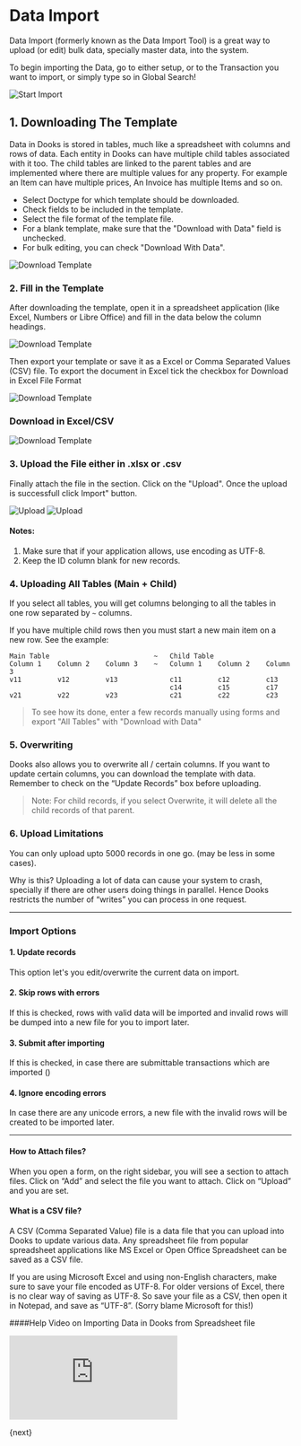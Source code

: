 <!--add breadcrumbs-->

# Data Import

Data Import (formerly known as the Data Import Tool) is a great way to upload (or edit) bulk data, specially master data, into the system.

To begin importing the Data, go to either setup, or to the Transaction you want to import, or simply type so in Global Search!

<img alt="Start Import" class="screenshot" src="../assets/data-import/data-import-1-new.png">

## 1\. Downloading The Template

Data in Dooks is stored in tables, much like a spreadsheet with columns and
rows of data. Each entity in Dooks can have multiple child tables associated
with it too. The child tables are linked to the parent tables and are
implemented where there are multiple values for any property. For example an
Item can have multiple prices, An Invoice has multiple Items and so on.

  * Select Doctype for which template should be downloaded.
  * Check fields to be included in the template.
  * Select the file format of the template file.
  * For a blank template, make sure that the "Download with Data" field is unchecked.
  * For bulk editing, you can check "Download With Data".
  
<img alt="Download Template" class="screenshot" src="../assets/data-import/data-import-steps.gif">

### 2\. Fill in the Template

After downloading the template, open it in a spreadsheet application (like Excel, Numbers or Libre Office) and fill in the data below the column headings.

<img alt="Download Template" class="screenshot" src="../assets/data-import/import-file.png">

Then export your template or save it as a Excel or Comma Separated Values (CSV)
file. To export the document in Excel tick the checkbox for Download in Excel File Format 

<img alt="Download Template" class="screenshot" src="../assets/data-import/import-csv.png">

### Download in Excel/CSV

<img alt="Download Template" class="screenshot" src="../assets/data-import/data-import-steps.gif">

### 3\. Upload the File either in .xlsx or .csv 

Finally attach the  file in the section. Click on the "Upload". Once the upload is successfull click Import"
button.

<img alt="Upload" class="screenshot" src="../assets/data-import/data-import-3-new.png">


<img alt="Upload" class="screenshot" src="../assets/data-import/data-import-4-new.png">

#### Notes:

1. Make sure that if your application allows, use encoding as UTF-8.
1. Keep the ID column blank for new records.

### 4. Uploading All Tables (Main + Child)

If you select all tables, you will get columns belonging to all the tables in
one row separated by `~` columns.

If you have multiple child rows then you must start a new main item on a new
row. See the example:


    Main Table                          ~   Child Table
    Column 1    Column 2    Column 3    ~   Column 1    Column 2    Column 3
    v11         v12         v13             c11         c12         c13
                                            c14         c15         c17
    v21         v22         v23             c21         c22         c23

> To see how its done, enter a few records manually using forms and export
"All Tables" with "Download with Data"

### 5. Overwriting

Dooks also allows you to overwrite all / certain columns. If you want to
update certain columns, you can download the template with data. Remember to
check on the “Update Records” box before uploading.

> Note: For child records, if you select Overwrite, it will delete all the
child records of that parent.

### 6. Upload Limitations

You can only upload upto 5000 records in one go. (may be less in some cases).

Why is this? Uploading a lot of data can cause your system to crash, specially
if there are other users doing things in parallel. Hence Dooks restricts the
number of “writes” you can process in one request.

***

### Import Options

#### 1. Update records

This option let's you edit/overwrite the current data on import.

#### 2. Skip rows with errors

If this is checked, rows with valid data will be imported and invalid rows will be dumped into a new file for you to import later.

#### 3. Submit after importing

If this is checked, in case there are submittable transactions which are imported ()

#### 4. Ignore encoding errors

In case there are any unicode errors, a new file with the invalid rows will be created to be imported later.

***

#### How to Attach files?

When you open a form, on the right sidebar, you will see a section to attach
files. Click on “Add” and select the file you want to attach. Click on
“Upload” and you are set.

#### What is a CSV file?

A CSV (Comma Separated Value) file is a data file that you can upload into
Dooks to update various data. Any spreadsheet file from popular spreadsheet
applications like MS Excel or Open Office Spreadsheet can be saved as a CSV
file.

If you are using Microsoft Excel and using non-English characters, make sure
to save your file encoded as UTF-8. For older versions of Excel, there is no
clear way of saving as UTF-8. So save your file as a CSV, then open it in
Notepad, and save as “UTF-8”. (Sorry blame Microsoft for this!)

####Help Video on Importing Data in Dooks from Spreadsheet file


<div class="embed-container">
    <iframe src="https://www.youtube.com/embed/Ta2Xx3QoK3E" frameborder="0" allowfullscreen></iframe>
</div>

{next}

